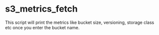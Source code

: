 # s3_metrics_fetch
This script will print the metrics like bucket size, versioning, storage class etc once you enter the bucket name.  
